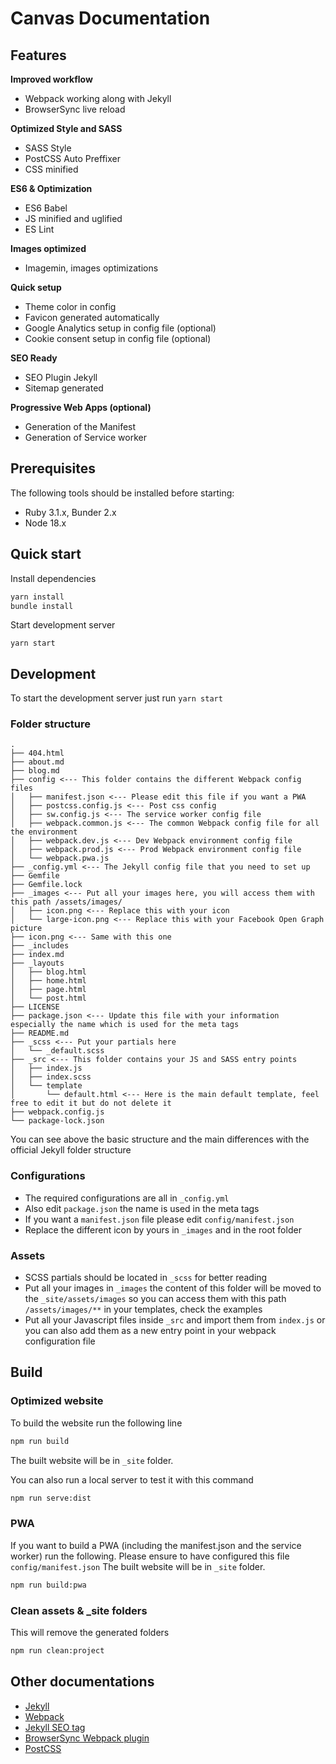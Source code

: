 # Canvas Documentation

## Features

**Improved workflow**
* Webpack working along with Jekyll
* BrowserSync live reload

**Optimized Style and SASS**
* SASS Style
* PostCSS Auto Preffixer
* CSS minified

**ES6 & Optimization**
* ES6 Babel
* JS minified and uglified
* ES Lint

**Images optimized**
* Imagemin, images optimizations

**Quick setup**
* Theme color in config
* Favicon generated automatically
* Google Analytics setup in config file (optional)
* Cookie consent setup in config file (optional)

**SEO Ready**
* SEO Plugin Jekyll
* Sitemap generated

**Progressive Web Apps (optional)**
* Generation of the Manifest
* Generation of Service worker


## Prerequisites
The following tools should be installed before starting:
* Ruby 3.1.x, Bunder 2.x
* Node 18.x

## Quick start

Install dependencies
```sh
yarn install
bundle install
```

Start development server
```
yarn start
```

## Development
To start the development server just run  `yarn start`

### Folder structure
```
.
├── 404.html
├── about.md
├── blog.md
├── config <--- This folder contains the different Webpack config files
│   ├── manifest.json <--- Please edit this file if you want a PWA
│   ├── postcss.config.js <--- Post css config
│   ├── sw.config.js <--- The service worker config file
│   ├── webpack.common.js <--- The common Webpack config file for all the environment
│   ├── webpack.dev.js <--- Dev Webpack environment config file
│   ├── webpack.prod.js <--- Prod Webpack environment config file
│   └── webpack.pwa.js
├── _config.yml <--- The Jekyll config file that you need to set up
├── Gemfile
├── Gemfile.lock
├── _images <--- Put all your images here, you will access them with this path /assets/images/
│   ├── icon.png <--- Replace this with your icon
│   └── large-icon.png <--- Replace this with your Facebook Open Graph picture
├── icon.png <--- Same with this one
├── _includes
├── index.md
├── _layouts
│   ├── blog.html
│   ├── home.html
│   ├── page.html
│   └── post.html
├── LICENSE
├── package.json <--- Update this file with your information especially the name which is used for the meta tags
├── README.md
├── _scss <--- Put your partials here
│   └── _default.scss
├── _src <--- This folder contains your JS and SASS entry points
│   ├── index.js
│   ├── index.scss
│   └── template
│       └── default.html <--- Here is the main default template, feel free to edit it but do not delete it
├── webpack.config.js
└── package-lock.json
```
You can see above the basic structure and the main differences with the official Jekyll folder structure

### Configurations
* The required configurations are all in `_config.yml`
* Also edit `package.json` the name is used in the meta tags
* If you want a `manifest.json` file please edit `config/manifest.json`
* Replace the different icon by yours in `_images` and in the root folder

### Assets
* SCSS partials should be located in `_scss` for better reading
* Put all your images in `_images` the content of this folder will be moved to the `_site/assets/images` so you can access them with this path `/assets/images/**` in your templates, check the examples
* Put all your Javascript files inside `_src` and import them from `index.js` or you can also add them as a new entry point in your webpack configuration file

## Build

### Optimized website
To build the website run the following line

```sh
npm run build
```
The built website will be in `_site` folder.

You can also run a local server to test it with this command
```sh
npm run serve:dist
```

### PWA
If you want to build a PWA (including the manifest.json and the service worker) run the following. Please ensure to have configured this file `config/manifest.json`
The built website will be in `_site` folder.
```sh
npm run build:pwa
```

### Clean assets & \_site folders
This will remove the generated folders
```sh
npm run clean:project
```

## Other documentations
* [Jekyll](https://jekyllrb.com/)
* [Webpack](https://webpack.js.org/)
* [Jekyll SEO tag](https://github.com/jekyll/jekyll-seo-tag)
* [BrowserSync Webpack plugin](https://www.npmjs.com/package/browser-sync-webpack-plugin)
* [PostCSS](http://postcss.org/)
